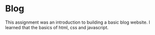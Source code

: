 Blog
========

This assignment was an introduction to building a basic blog website.
I learned that the basics of html, css and javascript. 

